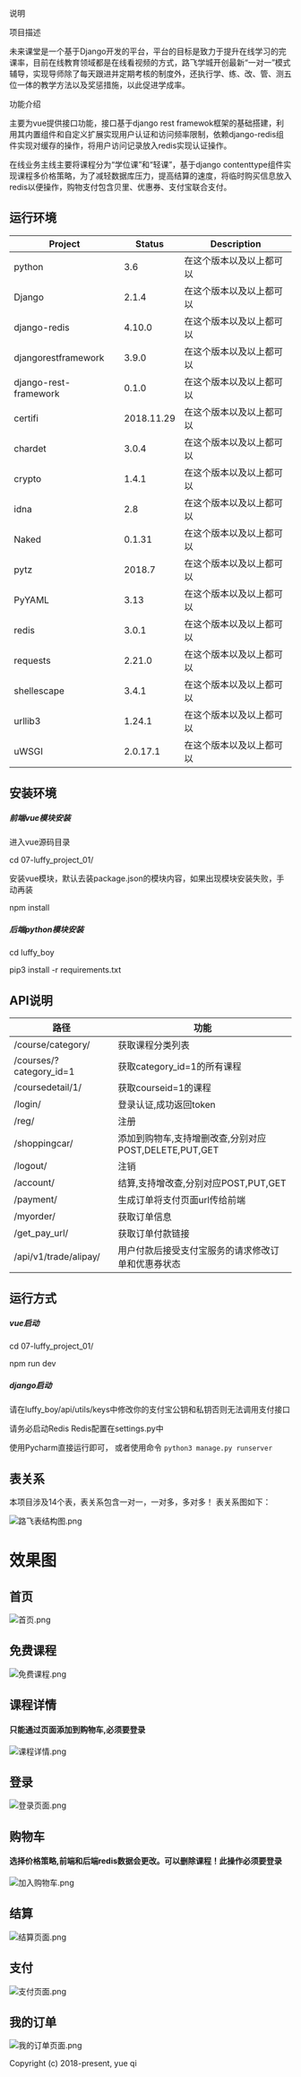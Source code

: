 说明

项目描述

未来课堂是一个基于Django开发的平台，平台的目标是致⼒于提升在线学习的完课率，目前在线教育领域都是在线看视频的方式，路⻜学城开创最新“一对一”模式辅导，实现导师除了每天跟进并定期考核的制度外，还执行学、练、改、管、测五位一体的教学方法以及奖惩措施，以此促进学成率。 

功能介绍 

主要为vue提供接⼝功能，接口基于django rest framewok框架的基础搭建，利用其内置组件和⾃定义扩展实现用户认证和访问频率限制，依赖django-redis组件实现对缓存的操作，将用户访问记录放入redis实现认证操作。 

在线业务主线主要将课程分为“学位课”和“轻课”，基于django contenttype组件实现课程多价格策略，为了减轻数据库压力，提高结算的速度，将临时购买信息放入redis以便操作，购物支付包含贝里、优惠券、支付宝联合支付。

## 运行环境

| Project | Status | Description |
|---------|--------|-------------|
| python          | 3.6 | 在这个版本以及以上都可以 |
| Django               | 2.1.4 | 在这个版本以及以上都可以 |
| django-redis            | 4.10.0 | 在这个版本以及以上都可以 |
| djangorestframework                | 3.9.0 | 在这个版本以及以上都可以 |
| django-rest-framework | 0.1.0 | 在这个版本以及以上都可以 |
| certifi | 2018.11.29 | 在这个版本以及以上都可以 |
| chardet | 3.0.4 | 在这个版本以及以上都可以 |
| crypto | 1.4.1 | 在这个版本以及以上都可以 |
| idna | 2.8 | 在这个版本以及以上都可以 |
| Naked | 0.1.31 | 在这个版本以及以上都可以 |
| pytz | 2018.7 | 在这个版本以及以上都可以 |
| PyYAML | 3.13 | 在这个版本以及以上都可以 |
| redis | 3.0.1 | 在这个版本以及以上都可以 |
| requests | 2.21.0 | 在这个版本以及以上都可以 |
| shellescape | 3.4.1 | 在这个版本以及以上都可以 |
| urllib3 | 1.24.1 | 在这个版本以及以上都可以 |
| uWSGI | 2.0.17.1 | 在这个版本以及以上都可以 |

## 安装环境

##### 前端vue模块安装

进入vue源码目录

cd 07-luffy_project_01/

安装vue模块，默认去装package.json的模块内容，如果出现模块安装失败，手动再装

npm install 

##### 后端python模块安装

cd luffy_boy

pip3 install -r requirements.txt 



## API说明

| 路径 | 功能 |
|---------|--------|
| /course/category/ | 获取课程分类列表                                      |
| /courses/?category_id=1 | 获取category_id=1的所有课程                           |
| /coursedetail/1/        | 获取courseid=1的课程                                  |
| /login/                 | 登录认证,成功返回token                                |
| /reg/                   | 注册                                                  |
| /shoppingcar/           | 添加到购物车,支持增删改查,分别对应POST,DELETE,PUT,GET |
| /logout/                | 注销                                                  |
| /account/               | 结算,支持增改查,分别对应POST,PUT,GET                  |
| /payment/               | 生成订单将支付页面url传给前端                         |
| /myorder/               | 获取订单信息                                          |
| /get_pay_url/           | 获取订单付款链接                                      |
| /api/v1/trade/alipay/   | 用户付款后接受支付宝服务的请求修改订单和优惠券状态    |


## 运行方式
##### vue启动

cd 07-luffy_project_01/

npm run dev

##### django启动

请在luffy_boy/api/utils/keys中修改你的支付宝公钥和私钥否则无法调用支付接口

请务必启动Redis
Redis配置在settings.py中

使用Pycharm直接运行即可，
或者使用命令
`python3 manage.py runserver`

## 表关系
本项目涉及14个表，表关系包含一对一，一对多，多对多！
表关系图如下：

![路飞表结构图.png](https://i.loli.net/2019/11/22/MUHSdLR261isIgh.png)

# 效果图
## 首页

![首页.png](https://i.loli.net/2019/11/22/QNmeDf9UckaYVpF.png)

## 免费课程

![免费课程.png](https://i.loli.net/2019/11/22/nMRI5wHb2SKG1Wk.png)

## 课程详情
#### 只能通过页面添加到购物车,必须要登录

![课程详情.png](https://i.loli.net/2019/11/22/foj7sxiV6PZ8zmk.png)



## 登录

![登录页面.png](https://i.loli.net/2019/11/22/SgnvmUbKdcNW4Mq.png)

## 购物车

#### 选择价格策略,前端和后端redis数据会更改。可以删除课程！此操作必须要登录

![加入购物车.png](https://i.loli.net/2019/11/22/3zhvCI6jYTasOux.png)

## 结算

![结算页面.png](https://i.loli.net/2019/11/22/ujtmPUdAZqe5pHJ.png)

## 支付

![支付页面.png](https://i.loli.net/2019/11/22/XqStmslGOUriRxQ.png)

## 我的订单

![我的订单页面.png](https://i.loli.net/2019/11/22/Q21ArfkBLm59zyY.png)

Copyright (c) 2018-present, yue qi